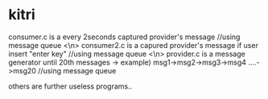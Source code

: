 # kitri
consumer.c is a every 2seconds captured provider's message //using message queue <\n>
consumer2.c is a capured provider's message if user insert "enter key" //using message queue <\n>
provider.c is a message generator until 20th messages -> example) msg1->msg2->msg3->msg4 ....->msg20 //using message queue

others are further useless programs..
